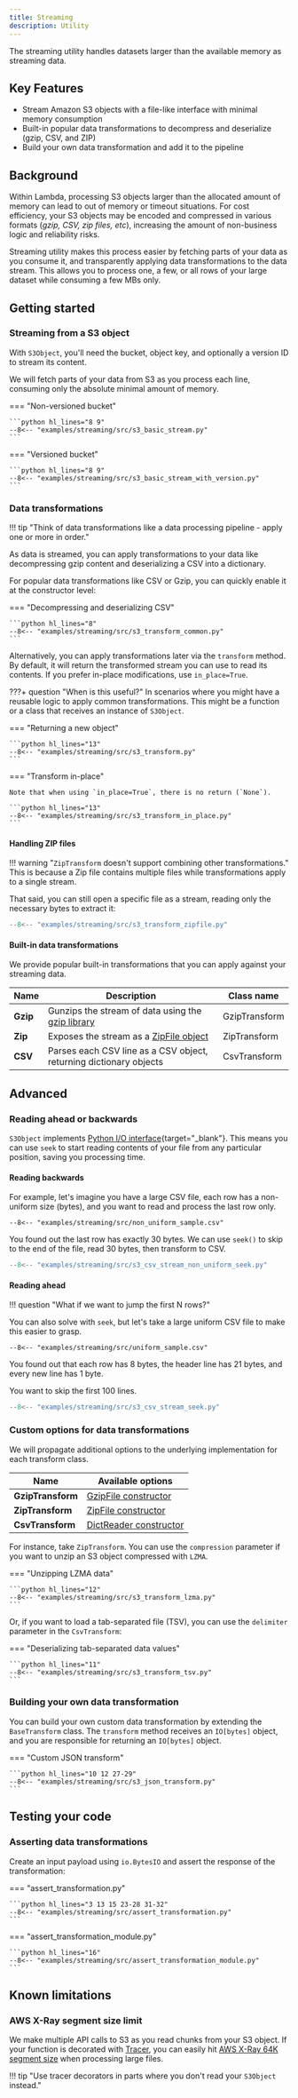 ```yaml
---
title: Streaming
description: Utility
---
```


The streaming utility handles datasets larger than the available memory as streaming data.

## Key Features

* Stream Amazon S3 objects with a file-like interface with minimal memory consumption
* Built-in popular data transformations to decompress and deserialize (gzip, CSV, and ZIP)
* Build your own data transformation and add it to the pipeline

## Background

Within Lambda, processing S3 objects larger than the allocated amount of memory can lead to out of memory or timeout situations. For cost efficiency, your S3 objects may be encoded and compressed in various formats (_gzip, CSV, zip files, etc_), increasing the  amount of non-business logic and reliability risks.

Streaming utility makes this process easier by fetching parts of your data as you consume it, and transparently applying data transformations to the data stream. This allows you to process one, a few, or all rows of your large dataset while consuming a few MBs only.

## Getting started

### Streaming from a S3 object

With `S3Object`, you'll need the bucket, object key, and optionally a version ID to stream its content.

We will fetch parts of your data from S3 as you process each line, consuming only the absolute minimal amount of memory.

=== "Non-versioned bucket"

    ```python hl_lines="8 9"
    --8<-- "examples/streaming/src/s3_basic_stream.py"
    ```

=== "Versioned bucket"

    ```python hl_lines="8 9"
    --8<-- "examples/streaming/src/s3_basic_stream_with_version.py"
    ```

### Data transformations

!!! tip "Think of data transformations like a data processing pipeline - apply one or more in order."

As data is streamed, you can apply transformations to your data like decompressing gzip content and deserializing a CSV into a dictionary.

For popular data transformations like CSV or Gzip, you can quickly enable it at the constructor level:

=== "Decompressing and deserializing CSV"

    ```python hl_lines="8"
    --8<-- "examples/streaming/src/s3_transform_common.py"
    ```

Alternatively, you can apply transformations later via the `transform` method. By default, it will return the transformed stream you can use to read its contents. If you prefer in-place modifications, use `in_place=True`.

???+ question "When is this useful?"
    In scenarios where you might have a reusable logic to apply common transformations. This might be a function or a class that receives an instance of `S3Object`.

=== "Returning a new object"

    ```python hl_lines="13"
    --8<-- "examples/streaming/src/s3_transform.py"
    ```

=== "Transform in-place"

    Note that when using `in_place=True`, there is no return (`None`).

    ```python hl_lines="13"
    --8<-- "examples/streaming/src/s3_transform_in_place.py"
    ```

#### Handling ZIP files

!!! warning "`ZipTransform` doesn't support combining other transformations."
    This is because a Zip file contains multiple files while transformations apply to a single stream.

That said, you can still open a specific file as a stream, reading only the necessary bytes to extract it:

```python hl_lines="6" title="Reading an individual file in the zip as a stream"
--8<-- "examples/streaming/src/s3_transform_zipfile.py"
```

#### Built-in data transformations

We provide popular built-in transformations that you can apply against your streaming data.

| Name     | Description                                                                                      | Class name    |
| -------- | ------------------------------------------------------------------------------------------------ | ------------- |
| **Gzip** | Gunzips the stream of data using the [gzip library](https://docs.python.org/3/library/gzip.html) | GzipTransform |
| **Zip**  | Exposes the stream as a [ZipFile object](https://docs.python.org/3/library/zipfile.html)         | ZipTransform  |
| **CSV**  | Parses each CSV line as a CSV object, returning dictionary objects                               | CsvTransform  |

## Advanced

### Reading ahead or backwards

`S3Object` implements [Python I/O interface](https://docs.python.org/3/tutorial/inputoutput.html){target="_blank"}. This means you can use `seek` to start reading contents of your file from any particular position, saving you processing time.

#### Reading backwards

For example, let's imagine you have a large CSV file, each row has a non-uniform size (bytes), and you want to read and process the last row only.

```csv title="non_uniform_sample.csv"
--8<-- "examples/streaming/src/non_uniform_sample.csv"
```

You found out the last row has exactly 30 bytes. We can use `seek()` to skip to the end of the file, read 30 bytes, then transform to CSV.

```python title="Reading only the last CSV row" hl_lines="16 19"
--8<-- "examples/streaming/src/s3_csv_stream_non_uniform_seek.py"
```

#### Reading ahead

!!! question "What if we want to jump the first N rows?"

You can also solve with `seek`, but let's take a large uniform CSV file to make this easier to grasp.

```csv title="uniform_sample.csv"
--8<-- "examples/streaming/src/uniform_sample.csv"
```

You found out that each row has 8 bytes, the header line has 21 bytes, and every new line has 1 byte.

You want to skip the first 100 lines.

```python hl_lines="28 31" title="Skipping the first 100 rows"
--8<-- "examples/streaming/src/s3_csv_stream_seek.py"
```

### Custom options for data transformations

We will propagate additional options to the underlying implementation for each transform class.

| Name              | Available options                                                                     |
| ----------------- | ------------------------------------------------------------------------------------- |
| **GzipTransform** | [GzipFile constructor](https://docs.python.org/3/library/gzip.html#gzip.GzipFile)     |
| **ZipTransform**  | [ZipFile constructor](https://docs.python.org/3/library/zipfile.html#zipfile.ZipFile) |
| **CsvTransform**  | [DictReader constructor](https://docs.python.org/3/library/csv.html#csv.DictReader)   |

For instance, take `ZipTransform`. You can use the `compression` parameter if you want to unzip an S3 object compressed with `LZMA`.

=== "Unzipping LZMA data"

    ```python hl_lines="12"
    --8<-- "examples/streaming/src/s3_transform_lzma.py"
    ```

Or, if you want to load a tab-separated file (TSV), you can use the `delimiter` parameter in the `CsvTransform`:

=== "Deserializing tab-separated data values"

    ```python hl_lines="11"
    --8<-- "examples/streaming/src/s3_transform_tsv.py"
    ```

### Building your own data transformation

You can build your own custom data transformation by extending the `BaseTransform` class. The `transform` method receives an `IO[bytes]` object, and you are responsible for returning an `IO[bytes]` object.

=== "Custom JSON transform"

    ```python hl_lines="10 12 27-29"
    --8<-- "examples/streaming/src/s3_json_transform.py"
    ```

## Testing your code

### Asserting data transformations

Create an input payload using `io.BytesIO` and assert the response of the transformation:

=== "assert_transformation.py"

    ```python hl_lines="3 13 15 23-28 31-32"
    --8<-- "examples/streaming/src/assert_transformation.py"
    ```

=== "assert_transformation_module.py"

    ```python hl_lines="16"
    --8<-- "examples/streaming/src/assert_transformation_module.py"
    ```

## Known limitations

### AWS X-Ray segment size limit

We make multiple API calls to S3 as you read chunks from your S3 object. If your function is decorated with [Tracer](./../core/tracer.md), you can easily hit [AWS X-Ray 64K segment size](https://docs.aws.amazon.com/general/latest/gr/xray.html#limits_xray) when processing large files.

!!! tip "Use tracer decorators in parts where you don't read your `S3Object` instead."
